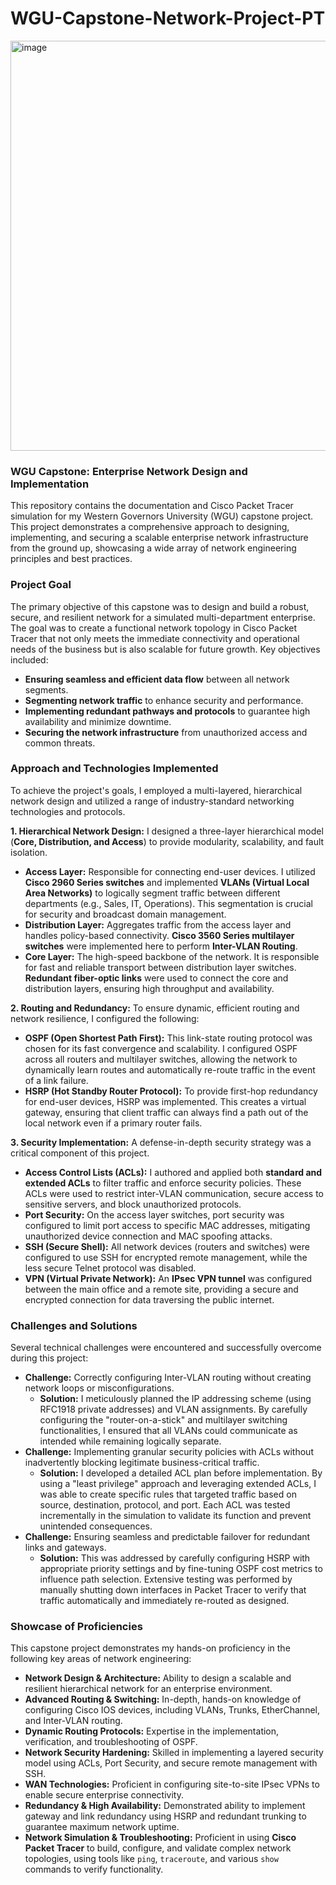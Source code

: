 # WGU-Capstone-Network-Project-PT

<img width="1227" height="656" alt="image" src="https://github.com/user-attachments/assets/e0625f4e-8440-413b-baf4-2137a4471b59" />

### **WGU Capstone: Enterprise Network Design and Implementation**

This repository contains the documentation and Cisco Packet Tracer simulation for my Western Governors University (WGU) capstone project. This project demonstrates a comprehensive approach to designing, implementing, and securing a scalable enterprise network infrastructure from the ground up, showcasing a wide array of network engineering principles and best practices.

### **Project Goal**

The primary objective of this capstone was to design and build a robust, secure, and resilient network for a simulated multi-department enterprise. The goal was to create a functional network topology in Cisco Packet Tracer that not only meets the immediate connectivity and operational needs of the business but is also scalable for future growth. Key objectives included:
* **Ensuring seamless and efficient data flow** between all network segments.
* **Segmenting network traffic** to enhance security and performance.
* **Implementing redundant pathways and protocols** to guarantee high availability and minimize downtime.
* **Securing the network infrastructure** from unauthorized access and common threats.

### **Approach and Technologies Implemented**

To achieve the project's goals, I employed a multi-layered, hierarchical network design and utilized a range of industry-standard networking technologies and protocols.



**1. Hierarchical Network Design:**
I designed a three-layer hierarchical model (**Core, Distribution, and Access**) to provide modularity, scalability, and fault isolation.

* **Access Layer:** Responsible for connecting end-user devices. I utilized **Cisco 2960 Series switches** and implemented **VLANs (Virtual Local Area Networks)** to logically segment traffic between different departments (e.g., Sales, IT, Operations). This segmentation is crucial for security and broadcast domain management.
* **Distribution Layer:** Aggregates traffic from the access layer and handles policy-based connectivity. **Cisco 3560 Series multilayer switches** were implemented here to perform **Inter-VLAN Routing**.
* **Core Layer:** The high-speed backbone of the network. It is responsible for fast and reliable transport between distribution layer switches. **Redundant fiber-optic links** were used to connect the core and distribution layers, ensuring high throughput and availability.

**2. Routing and Redundancy:**
To ensure dynamic, efficient routing and network resilience, I configured the following:

* **OSPF (Open Shortest Path First):** This link-state routing protocol was chosen for its fast convergence and scalability. I configured OSPF across all routers and multilayer switches, allowing the network to dynamically learn routes and automatically re-route traffic in the event of a link failure.
* **HSRP (Hot Standby Router Protocol):** To provide first-hop redundancy for end-user devices, HSRP was implemented. This creates a virtual gateway, ensuring that client traffic can always find a path out of the local network even if a primary router fails.

**3. Security Implementation:**
A defense-in-depth security strategy was a critical component of this project.

* **Access Control Lists (ACLs):** I authored and applied both **standard and extended ACLs** to filter traffic and enforce security policies. These ACLs were used to restrict inter-VLAN communication, secure access to sensitive servers, and block unauthorized protocols.
* **Port Security:** On the access layer switches, port security was configured to limit port access to specific MAC addresses, mitigating unauthorized device connection and MAC spoofing attacks.
* **SSH (Secure Shell):** All network devices (routers and switches) were configured to use SSH for encrypted remote management, while the less secure Telnet protocol was disabled.
* **VPN (Virtual Private Network):** An **IPsec VPN tunnel** was configured between the main office and a remote site, providing a secure and encrypted connection for data traversing the public internet.

### **Challenges and Solutions**

Several technical challenges were encountered and successfully overcome during this project:

* **Challenge:** Correctly configuring Inter-VLAN routing without creating network loops or misconfigurations.
    * **Solution:** I meticulously planned the IP addressing scheme (using RFC1918 private addresses) and VLAN assignments. By carefully configuring the "router-on-a-stick" and multilayer switching functionalities, I ensured that all VLANs could communicate as intended while remaining logically separate.
* **Challenge:** Implementing granular security policies with ACLs without inadvertently blocking legitimate business-critical traffic.
    * **Solution:** I developed a detailed ACL plan before implementation. By using a "least privilege" approach and leveraging extended ACLs, I was able to create specific rules that targeted traffic based on source, destination, protocol, and port. Each ACL was tested incrementally in the simulation to validate its function and prevent unintended consequences.
* **Challenge:** Ensuring seamless and predictable failover for redundant links and gateways.
    * **Solution:** This was addressed by carefully configuring HSRP with appropriate priority settings and by fine-tuning OSPF cost metrics to influence path selection. Extensive testing was performed by manually shutting down interfaces in Packet Tracer to verify that traffic automatically and immediately re-routed as designed.

### **Showcase of Proficiencies**

This capstone project demonstrates my hands-on proficiency in the following key areas of network engineering:

* **Network Design & Architecture:** Ability to design a scalable and resilient hierarchical network for an enterprise environment.
* **Advanced Routing & Switching:** In-depth, hands-on knowledge of configuring Cisco IOS devices, including VLANs, Trunks, EtherChannel, and Inter-VLAN routing.
* **Dynamic Routing Protocols:** Expertise in the implementation, verification, and troubleshooting of OSPF.
* **Network Security Hardening:** Skilled in implementing a layered security model using ACLs, Port Security, and secure remote management with SSH.
* **WAN Technologies:** Proficient in configuring site-to-site IPsec VPNs to enable secure enterprise connectivity.
* **Redundancy & High Availability:** Demonstrated ability to implement gateway and link redundancy using HSRP and redundant trunking to guarantee maximum network uptime.
* **Network Simulation & Troubleshooting:** Proficient in using **Cisco Packet Tracer** to build, configure, and validate complex network topologies, using tools like `ping`, `traceroute`, and various `show` commands to verify functionality.
